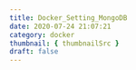 ```yaml
---
title: Docker_Setting_MongoDB
date: 2020-07-24 21:07:21
category: docker
thumbnail: { thumbnailSrc }
draft: false
---
```


